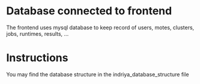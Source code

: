 # Database connected to frontend
The frontend uses mysql database to keep record of users, motes, clusters, jobs, runtimes, results, ...

# Instructions
You may find the database structure in the indriya_database_structure file
